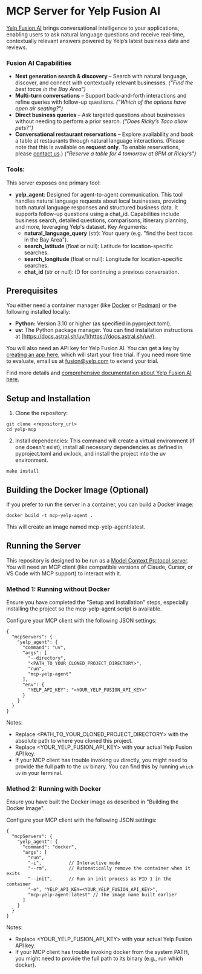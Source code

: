 # **MCP Server for Yelp Fusion AI**

[Yelp Fusion AI](https://business.yelp.com/data/products/fusion-ai/) brings conversational intelligence to your applications, enabling users to ask natural language questions and receive real-time, contextually relevant answers powered by Yelp’s latest business data and reviews.

### Fusion AI Capabilities

* **Next generation search & discovery** – Search with natural language, discover, and connect with contextually relevant businesses. *("Find the best tacos in the Bay Area")*
* **Multi-turn conversations** – Support back-and-forth interactions and refine queries with follow-up questions. *("Which of the options have open air seating?")*
* **Direct business queries** – Ask targeted questions about businesses without needing to perform a prior search. *("Does Ricky’s Taco allow pets?")*
* **Conversational restaurant reservations** – Explore availability and book a table at restaurants through natural language interactions. (Please note that this is available on **request only**. To enable reservations, please [contact us](https://business.yelp.com/data/products/fusion-ai/?utm_source=GitHub&utm_medium=Readme#form).) *("Reserve a table for 4 tomorrow at 8PM at Ricky’s")*

### Tools:

This server exposes one primary tool:

* **yelp_agent**: Designed for agent-to-agent communication. This tool handles natural language requests about local businesses, providing both natural language responses and structured business data. It supports follow-up questions using a chat\_id. Capabilities include business search, detailed questions, comparisons, itinerary planning, and more, leveraging Yelp's dataset.
  Key Arguments:
  * **natural\_language\_query** (str): Your query (e.g. "find the best tacos in the Bay Area").
  * **search\_latitude** (float or null): Latitude for location-specific searches.
  * **search\_longitude** (float or null): Longitude for location-specific searches.
  * **chat\_id** (str or null): ID for continuing a previous conversation.

## **Prerequisites**

You either need a container manager (like [Docker](https://docker.com) or [Podman](https://podman.io)) or the following installed locally:

* **Python:** Version 3.10 or higher (as specified in pyproject.toml).
* **uv**: The Python package manager. You can find installation instructions at [https://docs.astral.sh/uv/](https://docs.astral.sh/uv/).

You will also need an API key for Yelp Fusion AI. You can get a key by [creating an app here](https://www.yelp.com/developers/v3/manage_app?utm_source=GitHub&utm_medium=Readme), which will start your free trial. If you need more time to evaluate, email us at [fusion@yelp.com](mailto:fusion@yelp.com) to extend your trial.

Find more details and [comprehensive documentation about Yelp Fusion AI here.](https://docs.developer.yelp.com/reference/v2_ai_chat?utm_source=GitHub&utm_medium=Readme)

## **Setup and Installation**

1. Clone the repository:

```
git clone <repository_url>
cd yelp-mcp
```

2. Install dependencies: This command will create a virtual environment (if one doesn't exist), install all necessary dependencies as defined in pyproject.toml and uv.lock, and install the project into the uv environment.

```
make install
```

## **Building the Docker Image (Optional)**

If you prefer to run the server in a container, you can build a Docker image:

```
docker build -t mcp-yelp-agent .
```

This will create an image named mcp-yelp-agent:latest.

## **Running the Server**

This repository is designed to be run as a [Model Context Protocol server](https://modelcontextprotocol.io/docs/concepts/architecture). You will need an MCP client (like compatible versions of Claude, Cursor, or VS Code with MCP support) to interact with it.

### **Method 1: Running without Docker**

Ensure you have completed the "Setup and Installation" steps, especially installing the project so the mcp-yelp-agent script is available.

Configure your MCP client with the following JSON settings:

```
{
  "mcpServers": {
    "yelp_agent": {
      "command": "uv",
      "args": [
        "--directory",
        "<PATH_TO_YOUR_CLONED_PROJECT_DIRECTORY>",
        "run",
        "mcp-yelp-agent"
      ],
      "env": {
        "YELP_API_KEY": "<YOUR_YELP_FUSION_API_KEY>"
      }
    }
  }
}
```

Notes:

* Replace \<PATH\_TO\_YOUR\_CLONED\_PROJECT\_DIRECTORY\> with the absolute path to where you cloned this project.
* Replace \<YOUR\_YELP\_FUSION\_API\_KEY\> with your actual Yelp Fusion API key.
* If your MCP client has trouble invoking uv directly, you might need to provide the full path to the uv binary. You can find this by running `which uv` in your terminal.

### **Method 2: Running with Docker**

Ensure you have built the Docker image as described in "Building the Docker Image".

Configure your MCP client with the following JSON settings:

```
{
  "mcpServers": {
    "yelp_agent": {
      "command": "docker",
      "args": [
        "run",
        "-i",          // Interactive mode
        "--rm",        // Automatically remove the container when it exits
        "--init",      // Run an init process as PID 1 in the container
        "-e", "YELP_API_KEY=<YOUR_YELP_FUSION_API_KEY>",
        "mcp-yelp-agent:latest" // The image name built earlier
      ]
    }
  }
}
```

Notes:

* Replace \<YOUR\_YELP\_FUSION\_API\_KEY\> with your actual Yelp Fusion API key.
* If your MCP client has trouble invoking docker from the system PATH, you might need to provide the full path to its binary (e.g., run which docker).
